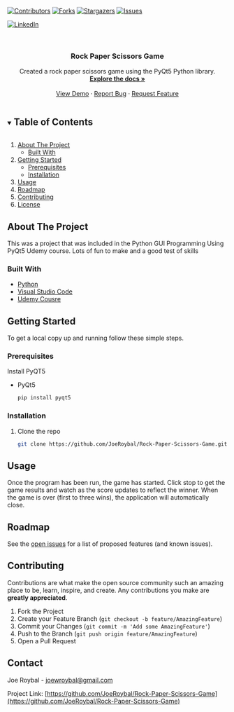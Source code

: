  <!--
*** Thanks for checking out the Best-README-Template. If you have a suggestion
*** that would make this better, please fork the repo and create a pull request
*** or simply open an issue with the tag "enhancement".
*** Thanks again! Now go create something AMAZING! :D
***
***
***
*** To avoid retyping too much info. Do a search and replace for the following:
*** JoeRoybal, Rock-Paper-Scissors-Game, twitter_handle, joewroybal@gmail.com, Rock Paper Scissors Game, Created a rock paper scissors game using the PyQt5 Python library.
-->

<!-- PROJECT SHIELDS -->
<!--
*** I'm using markdown "reference style" links for readability.
*** Reference links are enclosed in brackets [ ] instead of parentheses ( ).
*** See the bottom of this document for the declaration of the reference variables
*** for contributors-url, forks-url, etc. This is an optional, concise syntax you may use.
*** https://www.markdownguide.org/basic-syntax/#reference-style-links
-->

[![Contributors][contributors-shield]][contributors-url]
[![Forks][forks-shield]][forks-url]
[![Stargazers][stars-shield]][stars-url]
[![Issues][issues-shield]][issues-url]

<!-- [![MIT License][license-shield]][license-url] -->

[![LinkedIn][linkedin-shield]][linkedin-url]

<!-- PROJECT LOGO -->
<br />
<p align="center">
  <a href="https://github.com/JoeRoybal/Rock-Paper-Scissors-Game">
    <!-- <img src="images/logo.png" alt="Logo" width="80" height="80"> -->
  </a>

  <h3 align="center">Rock Paper Scissors Game</h3>

  <p align="center">
    Created a rock paper scissors game using the PyQt5 Python library.
    <br />
    <a href="https://github.com/JoeRoybal/Rock-Paper-Scissors-Game"><strong>Explore the docs »</strong></a>
    <br />
    <br />
    <a href="https://github.com/JoeRoybal/Rock-Paper-Scissors-Game">View Demo</a>
    ·
    <a href="https://github.com/JoeRoybal/Rock-Paper-Scissors-Game/issues">Report Bug</a>
    ·
    <a href="https://github.com/JoeRoybal/Rock-Paper-Scissors-Game/issues">Request Feature</a>
  </p>
</p>

<!-- TABLE OF CONTENTS -->
<details open="open">
  <summary><h2 style="display: inline-block">Table of Contents</h2></summary>
  <ol>
    <li>
      <a href="#about-the-project">About The Project</a>
      <ul>
        <li><a href="#built-with">Built With</a></li>
      </ul>
    </li>
    <li>
      <a href="#getting-started">Getting Started</a>
      <ul>
        <li><a href="#prerequisites">Prerequisites</a></li>
        <li><a href="#installation">Installation</a></li>
      </ul>
    </li>
    <li><a href="#usage">Usage</a></li>
    <li><a href="#roadmap">Roadmap</a></li>
    <li><a href="#contributing">Contributing</a></li>
    <li><a href="#license">License</a></li>
    <!-- <li><a href="#contact">Contact</a></li> -->
    <!-- <li><a href="#acknowledgements">Acknowledgements</a></li> -->
  </ol>
</details>

<!-- ABOUT THE PROJECT -->

## About The Project

<!-- [![Product Name Screen Shot][product-screenshot]](https://example.com) -->

<!-- Here's a blank template to get started:
**To avoid retyping too much info. Do a search and replace with your text editor for the following:**
`JoeRoybal`, `Rock-Paper-Scissors-Game`, `twitter_handle`, `joewroybal@gmail.com`, `Rock Paper Scissors Game`, `Created a rock paper scissors game using the PyQt5 Python library.` -->

This was a project that was included in the Python GUI Programming Using PyQt5 Udemy course. Lots of fun to make and a good test of skills

### Built With

- [Python](https://www.python.org/)
- [Visual Studio Code](https://code.visualstudio.com/)
- [Udemy Cousre](https://www.udemy.com/course/python-gui-programming-using-pyqt5/)

<!-- GETTING STARTED -->

## Getting Started

To get a local copy up and running follow these simple steps.

### Prerequisites

Install PyQT5

- PyQt5
  ```sh
  pip install pyqt5
  ```

### Installation

1. Clone the repo
   ```sh
   git clone https://github.com/JoeRoybal/Rock-Paper-Scissors-Game.git
   ```
   <!-- 2. Install NPM packages
      ```sh
      npm install
      ``` -->

<!-- USAGE EXAMPLES -->

## Usage

Once the program has been run, the game has started. Click stop to get the game results and watch as the score updates to reflect the winner. When the game is over (first to three wins), the application will automatically close.

<!-- _For more examples, please refer to the [Documentation](https://example.com)_ -->

<!-- ROADMAP -->

## Roadmap

See the [open issues](https://github.com/JoeRoybal/Rock-Paper-Scissors-Game/issues) for a list of proposed features (and known issues).

<!-- CONTRIBUTING -->

## Contributing

Contributions are what make the open source community such an amazing place to be, learn, inspire, and create. Any contributions you make are **greatly appreciated**.

1. Fork the Project
2. Create your Feature Branch (`git checkout -b feature/AmazingFeature`)
3. Commit your Changes (`git commit -m 'Add some AmazingFeature'`)
4. Push to the Branch (`git push origin feature/AmazingFeature`)
5. Open a Pull Request

<!-- LICENSE -->

<!-- ## License

Distributed under the MIT License. See `LICENSE` for more information. -->

<!-- CONTACT -->

## Contact

Joe Roybal - joewroybal@gmail.com

Project Link: [https://github.com/JoeRoybal/Rock-Paper-Scissors-Game](https://github.com/JoeRoybal/Rock-Paper-Scissors-Game)

<!-- ACKNOWLEDGEMENTS -->

<!-- ## Acknowledgements

- []()
- []()
- []() -->

<!-- MARKDOWN LINKS & IMAGES -->
<!-- https://www.markdownguide.org/basic-syntax/#reference-style-links -->

[contributors-shield]: https://img.shields.io/github/contributors/JoeRoybal/repo.svg?style=for-the-badge
[contributors-url]: https://github.com/JoeRoybal/Rock-Paper-Scissors-Game/graphs/contributors
[forks-shield]: https://img.shields.io/github/forks/JoeRoybal/repo.svg?style=for-the-badge
[forks-url]: https://github.com/JoeRoybal/Rock-Paper-Scissors-Game/network/members
[stars-shield]: https://img.shields.io/github/stars/JoeRoybal/repo.svg?style=for-the-badge
[stars-url]: https://github.com/JoeRoybal/Rock-Paper-Scissors-Game/stargazers
[issues-shield]: https://img.shields.io/github/issues/JoeRoybal/repo.svg?style=for-the-badge
[issues-url]: https://github.com/JoeRoybal/Rock-Paper-Scissors-Game/issues
[license-shield]: https://img.shields.io/github/license/JoeRoybal/repo.svg?style=for-the-badge
[license-url]: https://github.com/JoeRoybal/Rock-Paper-Scissors-Game/blob/master/LICENSE.txt
[linkedin-shield]: https://img.shields.io/badge/-LinkedIn-black.svg?style=for-the-badge&logo=linkedin&colorB=555
[linkedin-url]: https://linkedin.com/in/JoeRoybal
